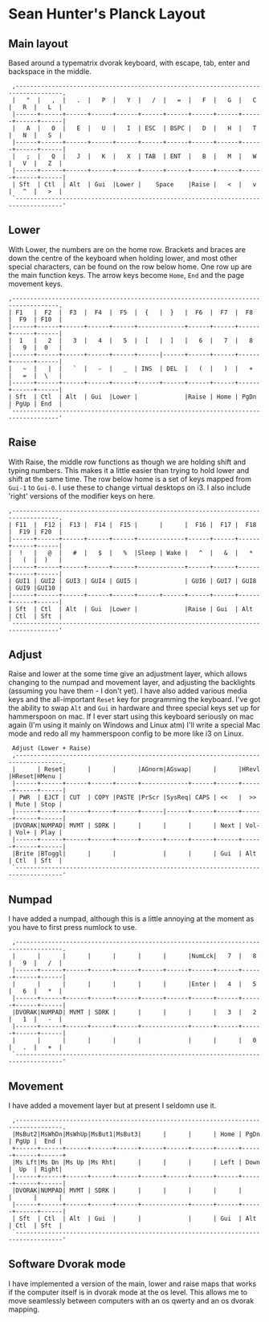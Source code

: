 # Sean Hunter's Planck Layout

## Main layout

Based around a typematrix dvorak keyboard, with escape, tab, enter and
backspace in the middle.  

```
 ,-----------------------------------------------------------------------------------.
 |   "  |   ,  |   .  |   P  |   Y  |   /  |   =  |   F  |   G  |   C  |   R  |   L  |
 |------+------+------+------+------+------+------+------+------+------+------+------|
 |   A  |   O  |   E  |   U  |   I  | ESC  | BSPC |   D  |   H  |   T  |   N  |   S  |
 |------+------+------+------+------+------+------+------+------+------+------+------|
 |   ;  |   Q  |   J  |   K  |   X  | TAB  | ENT  |   B  |   M  |   W  |   V  |   Z  |
 |------+------+------+------+------+------+------+------+------+------+------+------|
 | Sft  | Ctl  | Alt  | Gui  |Lower |    Space    |Raise |   <  |   v  |   ^  |   >  |
 `-----------------------------------------------------------------------------------'
 ```

## Lower

With Lower, the numbers are on the home row.  Brackets and braces are down the
centre of the keyboard when holding lower, and most other special characters,
can be found on the row below home.  One row up are the main function keys.
The arrow keys become `Home`, `End` and the page movement keys.

 ```
 ,-----------------------------------------------------------------------------------.
 | F1   |  F2  |  F3  |  F4  |  F5  |  {   |  }   |  F6  |  F7  |  F8  |  F9  | F10  | 
 |------+------+------+------+------+-------------+------+------+------+------+------|
 |  1   |   2  |   3  |   4  |   5  |  [   |  ]   |   6  |   7  |   8  |   9  |  0   |
 |------+------+------+------+------+------|------+------+------+------+------+------|
 |   ~  |   |  |   `  |   -  |   _  | INS  | DEL  |   (  |   )  |   +  |   =  |  \   |
 |------+------+------+------+------+------+------+------+------+------+------+------|
 | Sft  | Ctl  | Alt  | Gui  |Lower |             |Raise | Home | PgDn | PgUp | End  |
 `-----------------------------------------------------------------------------------'
```

## Raise

With Raise, the middle row functions as though we are holding shift and typing
numbers.  This makes it a little easier than trying to hold lower and shift at
the same time.  The row below home is a set of keys mapped from `Gui-1` to
`Gui-0`.  I use these to change virtual desktops on i3.  I also include 'right'
versions of the modifier keys on here.

 ```
 ,-----------------------------------------------------------------------------------.
 | F11  |  F12 |  F13 |  F14 |  F15 |      |      |  F16 |  F17 |  F18 |  F19 | F20  | 
 |------+------+------+------+------+-------------+------+------+------+------+------|
 |  !   |   @  |   #  |   $  |   %  |Sleep | Wake |   ^  |   &  |   *  |   (  |  )   |
 |------+------+------+------+------+-------------+------+------+------+------+------|
 | GUI1 | GUI2 | GUI3 | GUI4 | GUI5 |             | GUI6 | GUI7 | GUI8 | GUI9 |GUI10 |
 |------+------+------+------+------+------+------+------+------+------+------+------|
 | Sft  | Ctl  | Alt  | Gui  |Lower |             |Raise | Gui  | Alt  | Ctl  | Sft  |
 `-----------------------------------------------------------------------------------'

```

## Adjust

Raise and lower at the some time give an adjustment layer, which allows changing
to the numpad and movement layer, and adjusting the backlights (assuming you
have them - I don't yet).  I have also added various media keys and the
all-important `Reset` key for programming the keyboard.  I've got the ability
to swap `Alt` and `Gui` in hardware and three special keys set up for
hammerspoon on mac.  If I ever start using this keyboard seriously on mac again
(I'm using it mainly on Windows and Linux atm) I'll write a special Mac mode
and redo all my hammerspoon config to be more like i3 on Linux.

```
 Adjust (Lower + Raise)
 ,-----------------------------------------------------------------------------------.
 |      | Reset|      |      |      |AGnorm|AGswap|      |      |HRevl |HReset|HMenu |
 |------+------+------+------+------+-------------+------+------+------+------+------|
 | PWR  | EJCT | CUT  | COPY |PASTE |PrScr |SysReq| CAPS | <<   |  >>  | Mute | Stop |
 |------+------+------+------+------+------|------+------+------+------+------+------|
 |DVORAK|NUMPAD| MVMT | SDRK |      |      |      |      | Next | Vol- | Vol+ | Play |
 |------+------+------+------+------+------+------+------+------+------+------+------|
 |Brite |BToggl|      |      |             |      |      | Gui  | Alt  | Ctl  | Sft  |
 `-----------------------------------------------------------------------------------'
```

## Numpad                                                                                                             

I have added a numpad, although this is a little annoying at the moment as you
have to first press numlock to use.  

```
 ,-----------------------------------------------------------------------------------.
 |      |      |      |      |      |      |      |NumLck|   7  |   8  |   9  |   /  |
 |------+------+------+------+------+------+------+------+------+------+------+------|
 |      |      |      |      |      |      |      |Enter |   4  |   5  |   6  |   *  |
 |------+------+------+------+------+------+------+------+------+------+------+------|
 |DVORAK|NUMPAD| MVMT | SDRK |      |      |      |      |   3  |   2  |   1  |   -  |
 |------+------+------+------+------+-------------+------+------+------+------+------|
 |      |      |      |      |      |             |      |      |   0  |   .  |   +  |
 `-----------------------------------------------------------------------------------'
```

## Movement

I have added a movement layer but at present I seldomn use it.

```
 ,-----------------------------------------------------------------------------------.
 |MsBut2|MsWhDn|MsWhUp|MsBut1|MsBut3|      |      |      | Home | PgDn | PgUp |  End |
 +------+------+------+------+------+------+------+------+------+------+------+------+
 |Ms Lft|Ms Dn |Ms Up |Ms Rht|      |      |      |      | Left | Down |  Up  | Right|
 |------+------+------+------+------+------+------+------+------+------+------+------|
 |DVORAK|NUMPAD| MVMT | SDRK |      |      |      |      |      |      |      |      |
 |------+------+------+------+------+-------------+------+------+------+------+------|
 | Sft  | Ctl  | Alt  | Gui  |      |             |      | Gui  | Alt  | Ctl  | Sft  |
 `-----------------------------------------------------------------------------------'
```

## Software Dvorak mode

I have implemented a version of the main, lower and raise maps that works if
the computer itself is in dvorak mode at the os level.  This allows me to move
seamlessly between computers with an os qwerty and an os dvorak mapping.
